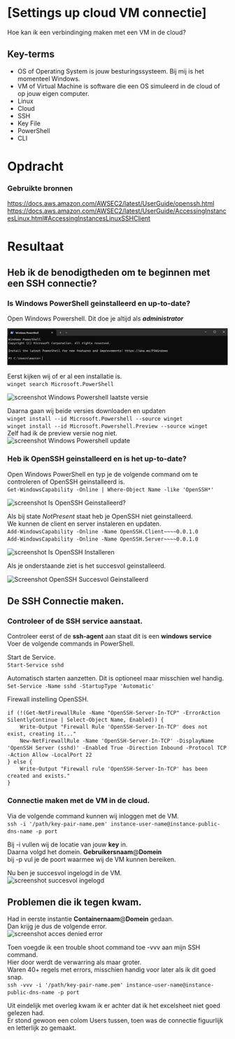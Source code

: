 # [Settings up cloud VM connectie]
Hoe kan ik een verbindinging maken met een VM in de cloud?

## Key-terms
- OS of Operating System is jouw besturingssysteem. Bij mij is het momenteel Windows.
- VM of Virtual Machine is software die een OS simuleerd in de cloud of op jouw eigen computer.
- Linux 
- Cloud
- SSH
- Key File
- PowerShell
- CLI


# Opdracht
### Gebruikte bronnen 
https://docs.aws.amazon.com/AWSEC2/latest/UserGuide/openssh.html  
https://docs.aws.amazon.com/AWSEC2/latest/UserGuide/AccessingInstancesLinux.html#AccessingInstancesLinuxSSHClient  

# Resultaat
## Heb ik de benodigtheden om te beginnen met een SSH connectie?  
### Is Windows PowerShell geinstalleerd en up-to-date?     
Open Windows Powershell. Dit doe je altijd als ***administrator***  

![Screenshot Windows Powershell](../00_includes/LNX-01%20Setting%20Up/PowerShell-StartScherm.jpg)

Eerst kijken wij of er al een installatie is.  
``` winget search Microsoft.PowerShell ```  

![screenshot Windows Powershell laatste versie](../00_includes/LNX-01%20Setting%20Up/PowerShell-Laatste-Versie.jpg) 

Daarna gaan wij beide versies downloaden en updaten  
``` winget install --id Microsoft.Powershell --source winget ```  
``` winget install --id Microsoft.Powershell.Preview --source winget ```  
Zelf had ik de preview versie nog niet.  
![screenshot Windows Powershell update](../00_includes/LNX-01%20Setting%20Up/PowerShell-Update.jpg) 

### Heb ik OpenSSH geinstalleerd en is het up-to-date?  
Open Windows PowerShell en typ je de volgende command om te controleren of OpenSSH geinstalleerd is.  
``` Get-WindowsCapability -Online | Where-Object Name -like 'OpenSSH*' ```

![screenshot Is OpenSSH Geinstalleerd?](../00_includes/LNX-01%20Setting%20Up/OpenSSH-Geinstalleerd.jpg) 

Als bij state *NotPresent* staat heb je OpenSSH niet geinstalleerd.  
We kunnen de client en server instaleren en updaten.  
``` Add-WindowsCapability -Online -Name OpenSSH.Client~~~~0.0.1.0 ```  
``` Add-WindowsCapability -Online -Name OpenSSH.Server~~~~0.0.1.0 ```  

![screenshot Is OpenSSH Installeren](../00_includes/LNX-01%20Setting%20Up/OpenSSH-Installeren1.jpg)

Als je onderstaande ziet is het succesvol geinstalleerd.  

![Screenshot OpenSSH Succesvol Geinstalleerd](../00_includes/LNX-01%20Setting%20Up/OpenSSH-Installeren-Succesvol.jpg)

## De SSH Connectie maken. 
### Controleer of de SSH service aanstaat.  
Controleer eerst of de **ssh-agent** aan staat dit is een **windows service**  
Voer de volgende commands in PowerShell.  

Start de Service.  
``` Start-Service sshd ```  

Automatisch starten aanzetten. Dit is optioneel maar misschien wel handig.  
``` Set-Service -Name sshd -StartupType 'Automatic' ```  

Firewall instelling OpenSSH.  
```
if (!(Get-NetFirewallRule -Name "OpenSSH-Server-In-TCP" -ErrorAction SilentlyContinue | Select-Object Name, Enabled)) {
    Write-Output "Firewall Rule 'OpenSSH-Server-In-TCP' does not exist, creating it..."
    New-NetFirewallRule -Name 'OpenSSH-Server-In-TCP' -DisplayName 'OpenSSH Server (sshd)' -Enabled True -Direction Inbound -Protocol TCP -Action Allow -LocalPort 22
} else {
    Write-Output "Firewall rule 'OpenSSH-Server-In-TCP' has been created and exists."
}
```  

### Connectie maken met de VM in de cloud.  
Via de volgende command kunnen wij inloggen met de VM.  
``` ssh -i '/path/key-pair-name.pem' instance-user-name@instance-public-dns-name -p port ```  

Bij -i vullen wij de locatie van jouw **key** in.  
Daarna volgd het domein. **Gebruikersnaam**@**Domein**  
bij -p vul je de poort waarmee wij de VM kunnen bereiken.  

Nu ben je succesvol ingelogd in de VM.  
![screenshot succesvol ingelogd](../00_includes/LNX-01%20Setting%20Up/SSH-Connected-Succesvol.jpg)

## Problemen die ik tegen kwam.  
Had in eerste instantie **Containernaam**@**Domein** gedaan.  
Dan krijg je dus de volgende error.  
![screenshot acces denied error](../00_includes/LNX-01%20Setting%20Up/SSH-Access-Denied-Error.jpg)

Toen voegde ik een trouble shoot command toe -vvv aan mijn SSH command.  
Hier door werdt de verwarring als maar groter.  
Waren 40+ regels met errors, misschien handig voor later als ik dit goed snap.  
``` ssh -vvv -i '/path/key-pair-name.pem' instance-user-name@instance-public-dns-name -p port ```  

Uit eindelijk met overleg kwam ik er achter dat ik het excelsheet niet goed gelezen had.  
Er stond gewoon een colom Users tussen, toen was de connectie figuurlijk en letterlijk zo gemaakt.  





